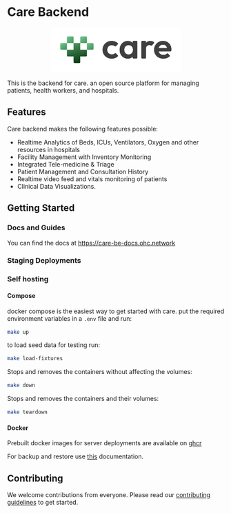 # Care Backend

<p align="center">
  <a href="https://ohc.network">
    <picture>
      <source media="(prefers-color-scheme: dark)" srcset="./care/static/images/logos/light-logo.svg">
      <img alt="care logo" src="./care/static/images/logos/black-logo.svg"  width="300">
    </picture>
  </a>
</p>



This is the backend for care. an open source platform for managing patients, health workers, and hospitals.

## Features

Care backend makes the following features possible:

- Realtime Analytics of Beds, ICUs, Ventilators, Oxygen and other resources in hospitals
- Facility Management with Inventory Monitoring
- Integrated Tele-medicine & Triage
- Patient Management and Consultation History
- Realtime video feed and vitals monitoring of patients
- Clinical Data Visualizations.

## Getting Started

### Docs and Guides

You can find the docs at https://care-be-docs.ohc.network

### Staging Deployments



### Self hosting

#### Compose

docker compose is the easiest way to get started with care.
put the required environment variables in a `.env` file and run:

```bash
make up
```

to load seed data for testing run:

```bash
make load-fixtures
```

Stops and removes the containers without affecting the volumes:

```bash
make down
```

Stops and removes the containers and their volumes:

```bash
make teardown
```

#### Docker

Prebuilt docker images for server deployments are available
on [ghcr](https://github.com/ohcnetwork/care/pkgs/container/care)

For backup and restore use [this](/docs/databases/backup.rst) documentation.

## Contributing

We welcome contributions from everyone. Please read our [contributing guidelines](./CONTRIBUTING.md) to get started.
